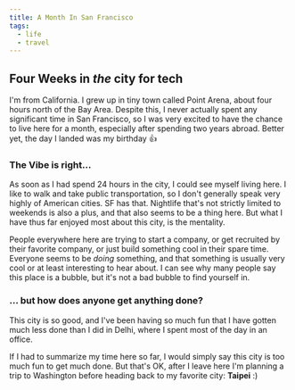 ```yaml
---
title: A Month In San Francisco
tags:
  - life
  - travel
---
```


## Four Weeks in _the_ city for tech

I'm from California. I grew up in tiny town called Point Arena, about four hours north of the Bay Area. Despite this, I never actually spent any significant time in San Francisco, so I was very excited to have the chance to live here for a month, especially after spending two years abroad. Better yet, the day I landed was my birthday :+1:

<!--more-->

### The Vibe is right...

As soon as I had spend 24 hours in the city, I could see myself living here. I like to walk and take public transportation, so I don't generally speak very highly of American cities. SF has that. Nightlife that's not strictly limited to weekends is also a plus, and that also seems to be a thing here. But what I have thus far enjoyed most about this city, is the mentality.

People everywhere here are trying to start a company, or get recruited by their favorite company, or just build something cool in their spare time. Everyone seems to be _doing_ something, and that something is usually very cool or at least interesting to hear about. I can see why many people say this place is a bubble, but it's not a bad bubble to find yourself in.

### ... but how does anyone get anything done?

This city is so good, and I've been having so much fun that I have gotten much less done than I did in Delhi, where I spent most of the day in an office.

If I had to summarize my time here so far, I would simply say this city is too much fun to get much done. But that's OK, after I leave here I'm planning a trip to Washington before heading back to my favorite city: **Taipei** :)
